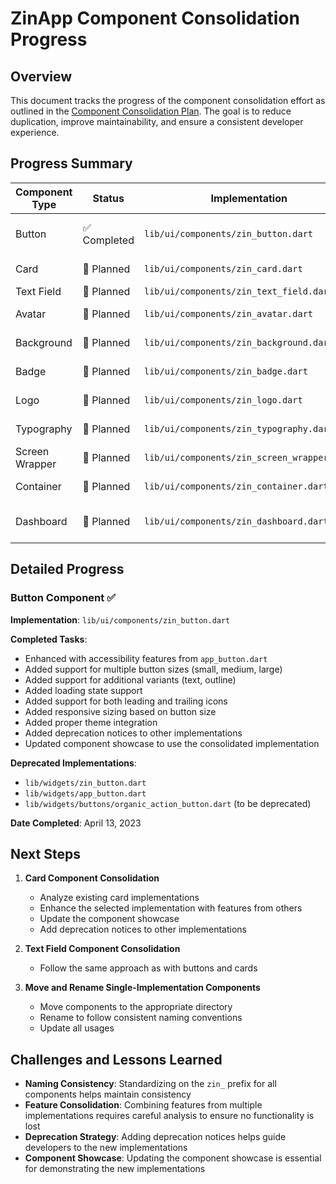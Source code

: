 # ZinApp Component Consolidation Progress

## Overview

This document tracks the progress of the component consolidation effort as outlined in the [Component Consolidation Plan](./COMPONENT_CONSOLIDATION_PLAN.md). The goal is to reduce duplication, improve maintainability, and ensure a consistent developer experience.

## Progress Summary

| Component Type | Status | Implementation | Notes |
|---------------|--------|----------------|-------|
| Button | ✅ Completed | `lib/ui/components/zin_button.dart` | Enhanced with multiple sizes, variants, loading state |
| Card | 🔄 Planned | `lib/ui/components/zin_card.dart` | Next component to consolidate |
| Text Field | 🔄 Planned | `lib/ui/components/zin_text_field.dart` | |
| Avatar | 🔄 Planned | `lib/ui/components/zin_avatar.dart` | Will move from widgets directory |
| Background | 🔄 Planned | `lib/ui/components/zin_background.dart` | Will move from widgets directory |
| Badge | 🔄 Planned | `lib/ui/components/zin_badge.dart` | Will move from widgets directory |
| Logo | 🔄 Planned | `lib/ui/components/zin_logo.dart` | Will move from widgets directory |
| Typography | 🔄 Planned | `lib/ui/components/zin_typography.dart` | Will rename from app_typography.dart |
| Screen Wrapper | 🔄 Planned | `lib/ui/components/zin_screen_wrapper.dart` | Will rename from screen_wrapper.dart |
| Container | 🔄 Planned | `lib/ui/components/zin_container.dart` | Will rename from organic_container.dart |
| Dashboard | 🔄 Planned | `lib/ui/components/zin_dashboard.dart` | Will create new consolidated implementation |

## Detailed Progress

### Button Component ✅

**Implementation**: `lib/ui/components/zin_button.dart`

**Completed Tasks**:
- Enhanced with accessibility features from `app_button.dart`
- Added support for multiple button sizes (small, medium, large)
- Added support for additional variants (text, outline)
- Added loading state support
- Added support for both leading and trailing icons
- Added responsive sizing based on button size
- Added proper theme integration
- Added deprecation notices to other implementations
- Updated component showcase to use the consolidated implementation

**Deprecated Implementations**:
- `lib/widgets/zin_button.dart`
- `lib/widgets/app_button.dart`
- `lib/widgets/buttons/organic_action_button.dart` (to be deprecated)

**Date Completed**: April 13, 2023

## Next Steps

1. **Card Component Consolidation**
   - Analyze existing card implementations
   - Enhance the selected implementation with features from others
   - Update the component showcase
   - Add deprecation notices to other implementations

2. **Text Field Component Consolidation**
   - Follow the same approach as with buttons and cards

3. **Move and Rename Single-Implementation Components**
   - Move components to the appropriate directory
   - Rename to follow consistent naming conventions
   - Update all usages

## Challenges and Lessons Learned

- **Naming Consistency**: Standardizing on the `zin_` prefix for all components helps maintain consistency
- **Feature Consolidation**: Combining features from multiple implementations requires careful analysis to ensure no functionality is lost
- **Deprecation Strategy**: Adding deprecation notices helps guide developers to the new implementations
- **Component Showcase**: Updating the component showcase is essential for demonstrating the new implementations
